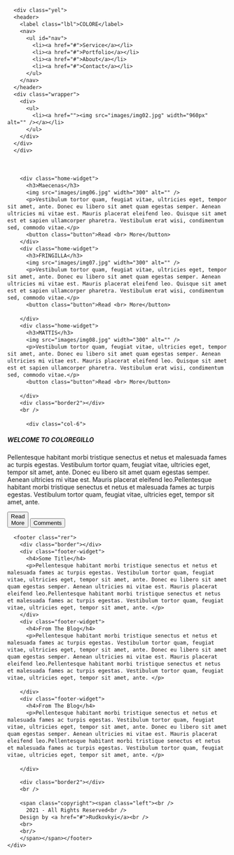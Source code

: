 <!DOCTYPE HTML>
<html>
	<head>
	<meta http-equiv="Content-Type" content="text/html; charset=utf-8">
	<title>COLORE</title>
	<link href="styles/style.css" rel="stylesheet" type="text/css" media="screen" />
	<link href="styles/base.css" rel="stylesheet" type="text/css" media="screen" />
	<script type="text/javascript" src=" https://ajax.googleapis.com/ajax/libs/jquery/1.6/jquery.js"></script>
	<script type="text/javascript" src="scripts/jquery.pikachoose.js"></script>
	<script type="text/javascript">
				$(document).ready(function() {
				$("#pikame").PikaChoose();	});
	</script>
	</head>
	<body>
    <div id="container">

      <div class="yel">
      <header>
        <label class="lbl">COLORE</label>
        <nav>
          <ul id="nav">
            <li><a href="#">Service</a></li>
            <li><a href="#">Portfolio</a></li>
            <li><a href="#">About</a></li>
            <li><a href="#">Contact</a></li>
          </ul>
        </nav>
      </header>
      <div class="wrapper">
        <div>
          <ul>
            <li><a href=""><img src="images/img02.jpg" width="960px" alt="" /></a></li>
          </ul>
        </div>
      </div>
      </div>



        <div class="home-widget">
          <h3>Maecenas</h3>
          <img src="images/img06.jpg" width="300" alt="" />
          <p>Vestibulum tortor quam, feugiat vitae, ultricies eget, tempor sit amet, ante. Donec eu libero sit amet quam egestas semper. Aenean ultricies mi vitae est. Mauris placerat eleifend leo. Quisque sit amet est et sapien ullamcorper pharetra. Vestibulum erat wisi, condimentum sed, commodo vitae.</p>
          <button class="button">Read <br> More</button>
        </div>
        <div class="home-widget">
          <h3>FRINGILLA</h3>
          <img src="images/img07.jpg" width="300" alt="" />
          <p>Vestibulum tortor quam, feugiat vitae, ultricies eget, tempor sit amet, ante. Donec eu libero sit amet quam egestas semper. Aenean ultricies mi vitae est. Mauris placerat eleifend leo. Quisque sit amet est et sapien ullamcorper pharetra. Vestibulum erat wisi, condimentum sed, commodo vitae.</p>
          <button class="button">Read <br> More</button>

        </div>
        <div class="home-widget">
          <h3>MATTIS</h3>
          <img src="images/img08.jpg" width="300" alt="" />
          <p>Vestibulum tortor quam, feugiat vitae, ultricies eget, tempor sit amet, ante. Donec eu libero sit amet quam egestas semper. Aenean ultricies mi vitae est. Mauris placerat eleifend leo. Quisque sit amet est et sapien ullamcorper pharetra. Vestibulum erat wisi, condimentum sed, commodo vitae.</p>
          <button class="button">Read <br> More</button>

        </div>
        <div class="border2"></div>
        <br />

          <div class="col-6">
<h5>WELCOME TO COLOREGILLO</h5>
          <p>Pellentesque habitant morbi tristique senectus et netus et malesuada fames ac turpis egestas. Vestibulum tortor quam, feugiat vitae, ultricies eget, tempor sit amet, ante. Donec eu libero sit amet quam egestas semper. Aenean ultricies mi vitae est. Mauris placerat eleifend leo.Pellentesque habitant morbi tristique senectus et netus et malesuada fames ac turpis egestas. Vestibulum tortor quam, feugiat vitae, ultricies eget, tempor sit amet, ante. </p>
          <button class="button">Read <br> More</button> <button class="button">Comments</button>
    </div>

      <footer class="rer">
        <div class="border"></div>
        <div class="footer-widget">
          <h4>Some Title</h4>
          <p>Pellentesque habitant morbi tristique senectus et netus et malesuada fames ac turpis egestas. Vestibulum tortor quam, feugiat vitae, ultricies eget, tempor sit amet, ante. Donec eu libero sit amet quam egestas semper. Aenean ultricies mi vitae est. Mauris placerat eleifend leo.Pellentesque habitant morbi tristique senectus et netus et malesuada fames ac turpis egestas. Vestibulum tortor quam, feugiat vitae, ultricies eget, tempor sit amet, ante. </p>
        </div>
        <div class="footer-widget">
          <h4>From The Blog</h4>
          <p>Pellentesque habitant morbi tristique senectus et netus et malesuada fames ac turpis egestas. Vestibulum tortor quam, feugiat vitae, ultricies eget, tempor sit amet, ante. Donec eu libero sit amet quam egestas semper. Aenean ultricies mi vitae est. Mauris placerat eleifend leo.Pellentesque habitant morbi tristique senectus et netus et malesuada fames ac turpis egestas. Vestibulum tortor quam, feugiat vitae, ultricies eget, tempor sit amet, ante. </p>

        </div>
        <div class="footer-widget">
          <h4>From The Blog</h4>
          <p>Pellentesque habitant morbi tristique senectus et netus et malesuada fames ac turpis egestas. Vestibulum tortor quam, feugiat vitae, ultricies eget, tempor sit amet, ante. Donec eu libero sit amet quam egestas semper. Aenean ultricies mi vitae est. Mauris placerat eleifend leo.Pellentesque habitant morbi tristique senectus et netus et malesuada fames ac turpis egestas. Vestibulum tortor quam, feugiat vitae, ultricies eget, tempor sit amet, ante. </p>

        </div>
<!--        <div class="footer-widget">-->
<!--          <h4>We Are Social!</h4>-->
<!--          <div id="social"> <a href="http://twitter.com/priteshgupta" class="s3d twitter" target="_blank"> Twitter <span class="icons twitter"></span> </a> <a href="http://www.facebook.com/priteshgupta" class="s3d facebook" target="_blank"> Facebook <span class="icons facebook"></span> </a> <a href="http://forrst.com/people/priteshgupta" class="s3d forrst" target="_blank"> Forrst <span class="icons forrst"></span> </a> <a href="http://www.flickr.com/photos/priteshgupta" class="s3d flickr" target="_blank"> Flickr <span class="icons flickr"></span> </a> <a href="#" class="s3d designmoo" target="_blank"> Designmoo <span class="icons designmoo"></span> </a> </div>-->
<!--        </div>-->
        <div class="border2"></div>
        <br />
        
        <span class="copyright"><span class="left"><br />
          2021 - All Rights Reserved<br />
        Design by <a href="#">Rudkovkyi</a><br />
        <br>
        <br/>
        </span></span></footer>
    </div>
</body>
</html>
